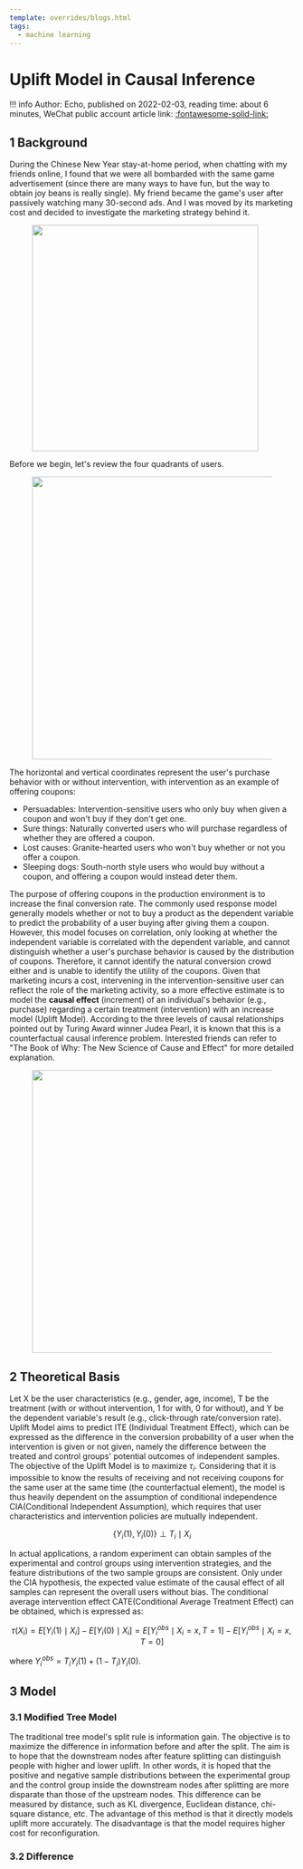```yaml
---
template: overrides/blogs.html
tags:
  - machine learning
---
```


# Uplift Model in Causal Inference

!!! info
    Author: Echo, published on 2022-02-03, reading time: about 6 minutes, WeChat public account article link: [:fontawesome-solid-link:]()

## 1 Background

During the Chinese New Year stay-at-home period, when chatting with my friends online, I found that we were all bombarded with the same game advertisement (since there are many ways to have fun, but the way to obtain joy beans is really single). My friend became the game's user after passively watching many 30-second ads. And I was moved by its marketing cost and decided to investigate the marketing strategy behind it.

<figure>
  <img src="https://cdn.jsdelivr.net/gh/BulletTech2021/Pics/img/chat2223.jpg" width="400"/>
</figure>

Before we begin, let's review the four quadrants of users.

<figure>
  <img src="https://cdn.jsdelivr.net/gh/BulletTech2021/Pics/img/用户四象限.png" width="500"/>
</figure>

The horizontal and vertical coordinates represent the user's purchase behavior with or without intervention, with intervention as an example of offering coupons:
- Persuadables: Intervention-sensitive users who only buy when given a coupon and won't buy if they don't get one.
- Sure things: Naturally converted users who will purchase regardless of whether they are offered a coupon.
- Lost causes: Granite-hearted users who won't buy whether or not you offer a coupon.
- Sleeping dogs: South-north style users who would buy without a coupon, and offering a coupon would instead deter them.

The purpose of offering coupons in the production environment is to increase the final conversion rate. The commonly used response model generally models whether or not to buy a product as the dependent variable to predict the probability of a user buying after giving them a coupon. However, this model focuses on correlation, only looking at whether the independent variable is correlated with the dependent variable, and cannot distinguish whether a user's purchase behavior is caused by the distribution of coupons. Therefore, it cannot identify the natural conversion crowd either and is unable to identify the utility of the coupons. Given that marketing incurs a cost, intervening in the intervention-sensitive user can reflect the role of the marketing activity, so a more effective estimate is to model the **causal effect** (increment) of an individual's behavior (e.g., purchase) regarding a certain treatment (intervention) with an increase model (Uplift Model). According to the three levels of causal relationships pointed out by Turing Award winner Judea Pearl, it is known that this is a counterfactual causal inference problem. Interested friends can refer to "The Book of Why: The New Science of Cause and Effect" for more detailed explanation.

<figure>
  <img src="https://cdn.jsdelivr.net/gh/BulletTech2021/Pics/img/因果推断.png" width="500"/>
</figure>


## 2 Theoretical Basis

Let X be the user characteristics (e.g., gender, age, income), T be the treatment (with or without intervention, 1 for with, 0 for without), and Y be the dependent variable's result (e.g., click-through rate/conversion rate). Uplift Model aims to predict ITE (Individual Treatment Effect), which can be expressed as the difference in the conversion probability of a user when the intervention is given or not given, namely the difference between the treated and control groups' potential outcomes of independent samples. The objective of the Uplift Model is to maximize $\tau_{i}$. Considering that it is impossible to know the results of receiving and not receiving coupons for the same user at the same time (the counterfactual element), the model is thus heavily dependent on the assumption of conditional independence CIA(Conditional Independent Assumption), which requires that user characteristics and intervention policies are mutually independent.

$$
\left\{Y_{i}(1), Y_{i}(0)\right\} \perp T_{i} \mid X_{i}
$$

In actual applications, a random experiment can obtain samples of the experimental and control groups using intervention strategies, and the feature distributions of the two sample groups are consistent. Only under the CIA hypothesis, the expected value estimate of the causal effect of all samples can represent the overall users without bias. The conditional average intervention effect CATE(Conditional Average Treatment Effect) can be obtained, which is expressed as:

$$
\tau\left(X_{i}\right)=E\left[Y_{i}(1) \mid X_{i}\right]-E\left[Y_{i}(0) \mid X_{i}\right]=E\left[Y_{i}^{o b s} \mid X_{i}=x, T=1\right]-E\left[Y_{i}^{o b s} \mid X_{i}=x, T=0\right]
$$

where $Y_{i}^{o b s}=T_{i} Y_{i}(1)+\left(1-T_{i}\right) Y_{i}(0)$.

## 3 Model

### 3.1 Modified Tree Model

The traditional tree model's split rule is information gain. The objective is to maximize the difference in information before and after the split. The aim is to hope that the downstream nodes after feature splitting can distinguish people with higher and lower uplift. In other words, it is hoped that the positive and negative sample distributions between the experimental group and the control group inside the downstream nodes after splitting are more disparate than those of the upstream nodes. This difference can be measured by distance, such as KL divergence, Euclidean distance, chi-square distance, etc. The advantage of this method is that it directly models uplift more accurately. The disadvantage is that the model requires higher cost for reconfiguration.

### 3.2 Difference